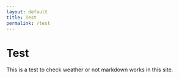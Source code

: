```yaml
---
layout: default
title: Test
permalink: /test
---
```


# Test

This is a test to check weather or not markdown works in this site.
